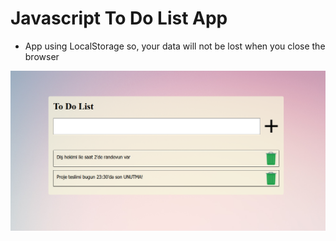 # Javascript To Do List App

* App using LocalStorage so, your data will not be lost when you close the browser

![Javascript To Do App](assets/js-todo.PNG)
